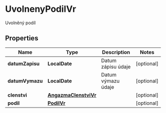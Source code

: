 

# UvolnenyPodilVr

Uvolněný podíl

## Properties

| Name | Type | Description | Notes |
|------------ | ------------- | ------------- | -------------|
|**datumZapisu** | **LocalDate** | Datum zápisu údaje |  [optional] |
|**datumVymazu** | **LocalDate** | Datum výmazu údaje |  [optional] |
|**clenstvi** | [**AngazmaClenstviVr**](AngazmaClenstviVr.md) |  |  [optional] |
|**podil** | [**PodilVr**](PodilVr.md) |  |  [optional] |



